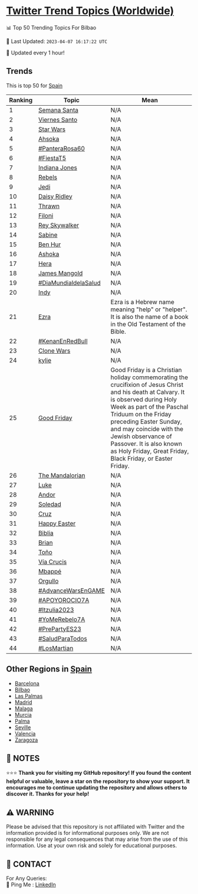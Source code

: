 [Twitter Trend Topics (Worldwide)](https://github.com/ErcinDedeoglu/Twitter-Trend-Topics)
==========


📊 Top 50 Trending Topics For Bilbao

📆 Last Updated: `2023-04-07 16:17:22 UTC`

🔧 Updated every 1 hour!


## Trends

This is top 50 for [Spain](</Spain>)

| Ranking | Topic | Mean |
| ------- | ------------ | ------------ |
| 1 | [Semana Santa](http://twitter.com/search?q=Semana+Santa) | N/A |
| 2 | [Viernes Santo](http://twitter.com/search?q=Viernes+Santo) | N/A |
| 3 | [Star Wars](http://twitter.com/search?q=Star+Wars) | N/A |
| 4 | [Ahsoka](http://twitter.com/search?q=Ahsoka) | N/A |
| 5 | [#PanteraRosa60](http://twitter.com/search?q=%23PanteraRosa60) | N/A |
| 6 | [#FiestaT5](http://twitter.com/search?q=%23FiestaT5) | N/A |
| 7 | [Indiana Jones](http://twitter.com/search?q=Indiana+Jones) | N/A |
| 8 | [Rebels](http://twitter.com/search?q=Rebels) | N/A |
| 9 | [Jedi](http://twitter.com/search?q=Jedi) | N/A |
| 10 | [Daisy Ridley](http://twitter.com/search?q=Daisy+Ridley) | N/A |
| 11 | [Thrawn](http://twitter.com/search?q=Thrawn) | N/A |
| 12 | [Filoni](http://twitter.com/search?q=Filoni) | N/A |
| 13 | [Rey Skywalker](http://twitter.com/search?q=Rey+Skywalker) | N/A |
| 14 | [Sabine](http://twitter.com/search?q=Sabine) | N/A |
| 15 | [Ben Hur](http://twitter.com/search?q=Ben+Hur) | N/A |
| 16 | [Ashoka](http://twitter.com/search?q=Ashoka) | N/A |
| 17 | [Hera](http://twitter.com/search?q=Hera) | N/A |
| 18 | [James Mangold](http://twitter.com/search?q=James+Mangold) | N/A |
| 19 | [#DiaMundialdelaSalud](http://twitter.com/search?q=%23DiaMundialdelaSalud) | N/A |
| 20 | [Indy](http://twitter.com/search?q=Indy) | N/A |
| 21 | [Ezra](http://twitter.com/search?q=Ezra) | Ezra is a Hebrew name meaning "help" or "helper". It is also the name of a book in the Old Testament of the Bible. |
| 22 | [#KenanEnRedBull](http://twitter.com/search?q=%23KenanEnRedBull) | N/A |
| 23 | [Clone Wars](http://twitter.com/search?q=Clone+Wars) | N/A |
| 24 | [kylie](http://twitter.com/search?q=kylie) | N/A |
| 25 | [Good Friday](http://twitter.com/search?q=Good+Friday) | Good Friday is a Christian holiday commemorating the crucifixion of Jesus Christ and his death at Calvary. It is observed during Holy Week as part of the Paschal Triduum on the Friday preceding Easter Sunday, and may coincide with the Jewish observance of Passover. It is also known as Holy Friday, Great Friday, Black Friday, or Easter Friday. |
| 26 | [The Mandalorian](http://twitter.com/search?q=The+Mandalorian) | N/A |
| 27 | [Luke](http://twitter.com/search?q=Luke) | N/A |
| 28 | [Andor](http://twitter.com/search?q=Andor) | N/A |
| 29 | [Soledad](http://twitter.com/search?q=Soledad) | N/A |
| 30 | [Cruz](http://twitter.com/search?q=Cruz) | N/A |
| 31 | [Happy Easter](http://twitter.com/search?q=Happy+Easter) | N/A |
| 32 | [Biblia](http://twitter.com/search?q=Biblia) | N/A |
| 33 | [Brian](http://twitter.com/search?q=Brian) | N/A |
| 34 | [Toño](http://twitter.com/search?q=To%c3%b1o) | N/A |
| 35 | [Vía Crucis](http://twitter.com/search?q=V%c3%ada+Crucis) | N/A |
| 36 | [Mbappé](http://twitter.com/search?q=Mbapp%c3%a9) | N/A |
| 37 | [Orgullo](http://twitter.com/search?q=Orgullo) | N/A |
| 38 | [#AdvanceWarsEnGAME](http://twitter.com/search?q=%23AdvanceWarsEnGAME) | N/A |
| 39 | [#APOYOROCIO7A](http://twitter.com/search?q=%23APOYOROCIO7A) | N/A |
| 40 | [#Itzulia2023](http://twitter.com/search?q=%23Itzulia2023) | N/A |
| 41 | [#YoMeRebelo7A](http://twitter.com/search?q=%23YoMeRebelo7A) | N/A |
| 42 | [#PrePartyES23](http://twitter.com/search?q=%23PrePartyES23) | N/A |
| 43 | [#SaludParaTodos](http://twitter.com/search?q=%23SaludParaTodos) | N/A |
| 44 | [#LosMartian](http://twitter.com/search?q=%23LosMartian) | N/A |



## Other Regions in [Spain](</Spain>)

* [Barcelona](</Spain/Barcelona.md>)
* [Bilbao](</Spain/Bilbao.md>)
* [Las Palmas](</Spain/Las Palmas.md>)
* [Madrid](</Spain/Madrid.md>)
* [Malaga](</Spain/Malaga.md>)
* [Murcia](</Spain/Murcia.md>)
* [Palma](</Spain/Palma.md>)
* [Seville](</Spain/Seville.md>)
* [Valencia](</Spain/Valencia.md>)
* [Zaragoza](</Spain/Zaragoza.md>)



## 📝 NOTES

⭐⭐⭐ **Thank you for visiting my GitHub repository! If you found the content helpful or valuable, leave a star on the repository to show your support. It encourages me to continue updating the repository and allows others to discover it. Thanks for your help!**


## ⚠️ WARNING

Please be advised that this repository is not affiliated with Twitter and the information provided is for informational purposes only. We are not responsible for any legal consequences that may arise from the use of this information. Use at your own risk and solely for educational purposes.


## 📨 CONTACT

 For Any Queries:  
            🏓 Ping Me : [LinkedIn](https://www.linkedin.com/in/ercindedeoglu/)
